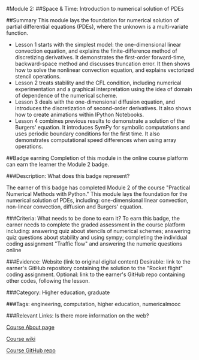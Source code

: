 #Module 2: 
##Space & Time: Introduction to numerical solution of PDEs

##Summary
This module lays the foundation for numerical solution of partial differential equations (PDEs), where the unknown is a multi-variate function.

* Lesson 1 starts with the simplest model: the one-dimensional linear convection equation, and explains the finite-difference method of discretizing derivatives. It demonstrates the first-order forward-time, backward-space method and discusses truncation error. It then shows how to solve the nonlinear convection equation, and explains vectorized stencil operations.
* Lesson 2 treats stability and the CFL condition, including numerical experimentation and a graphical interpretation using the idea of domain of dependence of the numerical scheme.
* Lesson 3 deals with the one-dimensional diffusion equation, and introduces the discretization of second-order derivatives. It also shows how to create animations within IPython Notebooks.
* Lesson 4 combines previous results to demonstrate a solution of the Burgers' equation. It introduces SymPy for symbolic computations and uses periodic boundary conditions for the first time. It also demonstrates computational speed differences when using array operations.


##Badge earning
Completion of this module in the online course platform can earn the learner the Module 2 badge.

###Description: What does this badge represent?

The earner of this badge has completed Module 2 of the course "Practical Numerical Methods with Python." This module lays the foundation for the numerical solution of PDEs, including: one-dimensional linear convection, non-linear convection, diffusion and Burgers' equation.

###Criteria: What needs to be done to earn it?
To earn this badge, the earner needs to complete the graded assessment in the course platform including: answering quiz about stencils of numerical schemes; answering quiz questions about stability and using sympy; completing the individual coding assignment "Traffic flow" and answering the numeric questions online

###Evidence: Website (link to original digital content)
Desirable: link to the earner's GitHub repository containing the solution to the "Rocket flight" coding assignment. Optional: link to the earner's GitHub repo containing other codes, following the lesson.

###Category:
Higher education, graduate

###Tags:
engineering, computation, higher education, numericalmooc

###Relevant Links: Is there more information on the web?

[Course About page](http://openedx.seas.gwu.edu/courses/GW/MAE6286/2014_fall/about)

[Course wiki](http://openedx.seas.gwu.edu/courses/GW/MAE6286/2014_fall/wiki/GW.MAE6286.2014_fall/)

[Course GitHub repo](https://github.com/numerical-mooc/numerical-mooc)
